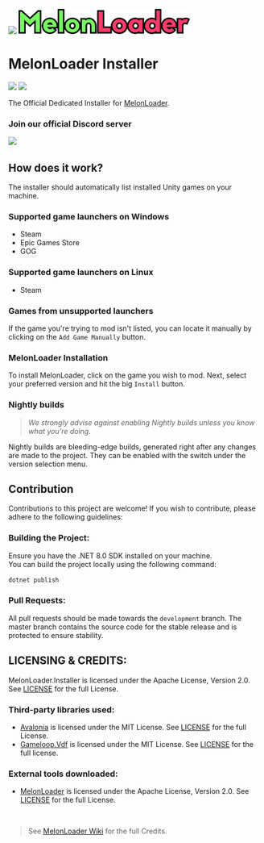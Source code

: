 <p>
  <a href="#"><img height=80 src="https://raw.githubusercontent.com/LavaGang/MelonLoader.Installer/master/Resources/ML_Icon.png"></a>
  <a href="#"><img height=50 src="https://raw.githubusercontent.com/LavaGang/MelonLoader.Installer/master/Resources/ML_Text.png"></a>
</p>

# MelonLoader Installer
<a href="https://github.com/LavaGang/MelonLoader.Installer/releases/latest/download/MelonLoader.Installer.exe"><img src="https://img.shields.io/github/downloads/LavaGang/MelonLoader.Installer/latest/MelonLoader.Installer.exe?style=for-the-badge&label=Download%20Latest%20for%20Windows"></a>
<a href="https://github.com/LavaGang/MelonLoader.Installer/releases/latest/download/MelonLoader.Installer.Linux"><img src="https://img.shields.io/github/downloads/LavaGang/MelonLoader.Installer/latest/MelonLoader.Installer.Linux?style=for-the-badge&label=Download%20Latest%20for%20Linux"></a>

The Official Dedicated Installer for [MelonLoader](https://github.com/LavaGang/MelonLoader).

### Join our official Discord server
<a href="https://discord.gg/2Wn3N2P"><img src="https://img.shields.io/discord/663449315876012052?label=discord&style=for-the-badge&color=blueviolet"></a>

## How does it work?
The installer should automatically list installed Unity games on your machine.

### Supported game launchers on Windows
- Steam
- Epic Games Store
- GOG

### Supported game launchers on Linux
- Steam

### Games from unsupported launchers
If the game you're trying to mod isn't listed, you can locate it manually by clicking on the `Add Game Manually` button.

### MelonLoader Installation
To install MelonLoader, click on the game you wish to mod. Next, select your preferred version and hit the big `Install` button.

### Nightly builds
> *We strongly advise against enabling Nightly builds unless you know what you're doing.*

Nightly builds are bleeding-edge builds, generated right after any changes are made to the project. They can be enabled with the switch under the version selection menu.

## Contribution
Contributions to this project are welcome! If you wish to contribute, please adhere to the following guidelines:

### Building the Project:
Ensure you have the .NET 8.0 SDK installed on your machine.  
You can build the project locally using the following command:
```bash
dotnet publish
```

### Pull Requests:
All pull requests should be made towards the `development` branch.
The master branch contains the source code for the stable release and is protected to ensure stability.

## LICENSING & CREDITS:
MelonLoader.Installer is licensed under the Apache License, Version 2.0. See [LICENSE](https://github.com/LavaGang/MelonLoader.Installer/blob/master/LICENSE.md) for the full License.

### Third-party libraries used:
- [Avalonia](https://avaloniaui.net/) is licensed under the MIT License. See [LICENSE](https://github.com/AvaloniaUI/Avalonia/blob/master/licence.md) for the full License.
- [Gameloop.Vdf](https://github.com/shravan2x/Gameloop.Vdf) is licensed under the MIT License. See [LICENSE](https://github.com/shravan2x/Gameloop.Vdf/blob/master/LICENSE) for the full license.

### External tools downloaded:
- [MelonLoader](https://github.com/LavaGang/MelonLoader) is licensed under the Apache License, Version 2.0. See [LICENSE](https://github.com/LavaGang/MelonLoader/blob/master/LICENSE.md) for the full License.

<br>

> See [MelonLoader Wiki](https://melonwiki.xyz/#/credits) for the full Credits.